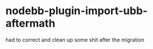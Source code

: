nodebb-plugin-import-ubb-aftermath
==================================

had to correct and clean up some shit after the migration
